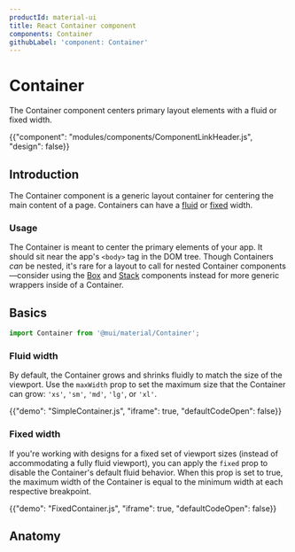 ```yaml
---
productId: material-ui
title: React Container component
components: Container
githubLabel: 'component: Container'
---
```


# Container

<p class="description">The Container component centers primary layout elements with a fluid or fixed width.</p>

{{"component": "modules/components/ComponentLinkHeader.js", "design": false}}

## Introduction

The Container component is a generic layout container for centering the main content of a page.
Containers can have a [fluid](#fluid-width) or [fixed](#fixed-width) width.

### Usage

The Container is meant to center the primary elements of your app.
It should sit near the app's `<body>` tag in the DOM tree.
Though Containers _can_ be nested, it's rare for a layout to call for nested Container components—consider using the [Box](/material-ui/react-box/) and [Stack](/material-ui/react-stack/) components instead for more generic wrappers inside of a Container.

## Basics

```jsx
import Container from '@mui/material/Container';
```

### Fluid width

By default, the Container grows and shrinks fluidly to match the size of the viewport.
Use the `maxWidth` prop to set the maximum size that the Container can grow: `'xs'`, `'sm'`, `'md'`, `'lg'`, or `'xl'`.

{{"demo": "SimpleContainer.js", "iframe": true, "defaultCodeOpen": false}}

### Fixed width

If you're working with designs for a fixed set of viewport sizes (instead of accommodating a fully fluid viewport), you can apply the `fixed` prop to disable the Container's default fluid behavior.
When this prop is set to true, the maximum width of the Container is equal to the minimum width at each respective breakpoint.

{{"demo": "FixedContainer.js", "iframe": true, "defaultCodeOpen": false}}

## Anatomy
